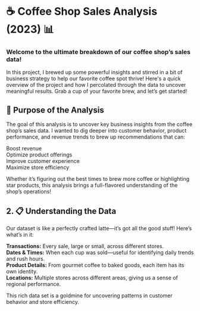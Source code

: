 # ☕ Coffee Shop Sales Analysis (2023) 📊

### Welcome to the ultimate breakdown of our coffee shop’s sales data!
In this project, I brewed up some powerful insights and stirred in a bit of business strategy to help our favorite coffee spot thrive! Here's a quick overview of the project and how I percolated through the data to uncover meaningful results. Grab a cup of your favorite brew, and let’s get started!

## 🎯 Purpose of the Analysis
The goal of this analysis is to uncover key business insights from the coffee shop’s sales data. I wanted to dig deeper into customer behavior, product performance, and revenue trends to brew up recommendations that can:

Boost revenue <br>
Optimize product offerings <br>
Improve customer experience <br>
Maximize store efficiency <br>

Whether it’s figuring out the best times to brew more coffee or highlighting star products, this analysis brings a full-flavored understanding of the shop’s operations!

## 2. 📋 Understanding the Data
Our dataset is like a perfectly crafted latte—it’s got all the good stuff! Here’s what’s in it:

__Transactions:__   Every sale, large or small, across different stores. <br>
**Dates & Times:** When each cup was sold—useful for identifying daily trends and rush hours. <br>
**Product Details:** From gourmet coffee to baked goods, each item has its own identity. <br>
**Locations:** Multiple stores across different areas, giving us a sense of regional performance. <br>

This rich data set is a goldmine for uncovering patterns in customer behavior and store efficiency.
